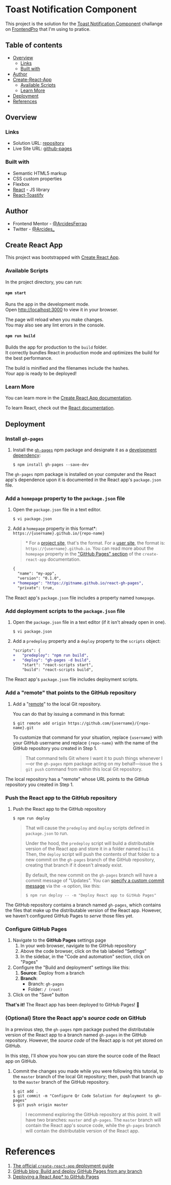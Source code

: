 # Toast Notification Component

This project is the solution for the [Toast Notification Component](https://www.frontendpro.dev/frontend-coding-challenges/toast-notification-component-mHFR9GcTlWSyG8dO32Ok) challange on [FrontendPro](https://www.frontendpro.dev/f) that I'm using to pratice.

## Table of contents

- [Overview](#overview)
  - [Links](#links)
  - [Built with](#built-with)
- [Author](#author)
- [Create-React-App](#create-react-app)
  - [Available Scripts](#available-scripts)
  - [Learn More](#learn-more)
- [Deployment](#deployment)
- [References](#references)

## Overview

### Links

- Solution URL: [repository](https://github.com/ArcidesFerrao/toast-notification-component)
- Live Site URL: [github-pages](https://arcidesferrao.github.io/toast-notification-component/)

### Built with

- Semantic HTML5 markup
- CSS custom properties
- Flexbox
- [React](https://reactjs.org/) - JS library
- [React-Toastify](https://fkhadra.github.io/react-toastify/introduction)

## Author

- Frontend Mentor - [@ArcidesFerrao](https://www.frontendmentor.io/profile/ArcidesFerrao)
- Twitter - [@Arcides_](https://www.twitter.com/Arcides_)



## Create React App

This project was bootstrapped with [Create React App](https://github.com/facebook/create-react-app).

### Available Scripts

In the project directory, you can run:

#### `npm start`

Runs the app in the development mode.\
Open [http://localhost:3000](http://localhost:3000) to view it in your browser.

The page will reload when you make changes.\
You may also see any lint errors in the console.


#### `npm run build`

Builds the app for production to the `build` folder.\
It correctly bundles React in production mode and optimizes the build for the best performance.

The build is minified and the filenames include the hashes.\
Your app is ready to be deployed!

### Learn More

You can learn more in the [Create React App documentation](https://facebook.github.io/create-react-app/docs/getting-started).

To learn React, check out the [React documentation](https://reactjs.org/).

## Deployment

### Install `gh-pages` 

1. Install the [`gh-pages`](https://github.com/tschaub/gh-pages) npm package and designate it as a [development dependency](https://docs.npmjs.com/specifying-dependencies-and-devdependencies-in-a-package-json-file):
 
    ```shell
    $ npm install gh-pages --save-dev
    ```

The `gh-pages` npm package is installed on your computer and the React app's dependence upon it is documented in the React app's `package.json` file.

### Add a `homepage` property to the `package.json` file

1. Open the `package.json` file in a text editor.
   
    ```shell
    $ vi package.json
    ```

2. Add a `homepage` property in this format\*: `https://{username}.github.io/{repo-name}`

    > \* For a [project site](https://pages.github.com/#project-site), that's the format. For a [user site](https://pages.github.com/#user-site), the format is: `https://{username}.github.io`. You can read more about the `homepage` property in the ["GitHub Pages" section](https://create-react-app.dev/docs/deployment/#github-pages) of the `create-react-app` documentation.

    ```diff
    {
      "name": "my-app",
      "version": "0.1.0",
    + "homepage": "https://gitname.github.io/react-gh-pages",
      "private": true,
    ```
The React app's `package.json` file includes a property named `homepage`.

### Add deployment scripts to the `package.json` file

1. Open the `package.json` file in a text editor (if it isn't already open in one).
   
    ```shell
    $ vi package.json
    ```

2. Add a `predeploy` property and a `deploy` property to the `scripts` object:

    ```diff
    "scripts": {
    +   "predeploy": "npm run build",
    +   "deploy": "gh-pages -d build",
        "start": "react-scripts start",
        "build": "react-scripts build",
    ```

The  React app's `package.json` file includes deployment scripts.

### Add a "remote" that points to the GitHub repository

1. Add a "[remote](https://git-scm.com/docs/git-remote)" to the local Git repository.

    You can do that by issuing a command in this format: 
    
    ```shell
    $ git remote add origin https://github.com/{username}/{repo-name}.git
    ```
    
    To customize that command for your situation, replace `{username}` with your GitHub username and replace `{repo-name}` with the name of the GitHub repository you created in Step 1.

    > That command tells Git where I want it to push things whenever I—or the `gh-pages` npm package acting on my behalf—issue the `$ git push` command from within this local Git repository.

The local repository has a "remote" whose URL points to the GitHub repository you created in Step 1.

### Push the React app to the GitHub repository

1. Push the React app to the GitHub repository

    ```shell
    $ npm run deploy
    ```

    > That will cause the `predeploy` and `deploy` scripts defined in `package.json` to run.
    >
    > Under the hood, the `predeploy` script will build a distributable version of the React app and store it in a folder named `build`. Then, the `deploy` script will push the contents of that folder to a new commit on the `gh-pages` branch of the GitHub repository, creating that branch if it doesn't already exist.

    > By default, the new commit on the `gh-pages` branch will have a commit message of "Updates". You can [specify a custom commit message](https://github.com/gitname/react-gh-pages/issues/80#issuecomment-1042449820) via the `-m` option, like this:
    > ```shell
    > $ npm run deploy -- -m "Deploy React app to GitHub Pages"
    > ```

The GitHub repository contains a branch named `gh-pages`, which contains the files that make up the distributable version of the React app. However, we haven't configured GitHub Pages to _serve_ those files yet.

### Configure GitHub Pages

1. Navigate to the **GitHub Pages** settings page
   1. In your web browser, navigate to the GitHub repository
   1. Above the code browser, click on the tab labeled "Settings"
   1. In the sidebar, in the "Code and automation" section, click on "Pages"
1. Configure the "Build and deployment" settings like this: 
   1. **Source**: Deploy from a branch
   2. **Branch**: 
      - Branch: `gh-pages`
      - Folder: `/ (root)`
1. Click on the "Save" button

**That's it!** The React app has been deployed to GitHub Pages! :rocket:

### (Optional) Store the React app's _source code_ on GitHub

In a previous step, the `gh-pages` npm package pushed the distributable version of the React app to a branch named `gh-pages` in the GitHub repository. However, the _source code_ of the React app is not yet stored on GitHub.

In this step, I'll show you how you can store the source code of the React app on GitHub.

1. Commit the changes you made while you were following this tutorial, to the `master` branch of the local Git repository; then, push that branch up to the `master` branch of the GitHub repository.

    ```shell
    $ git add .
    $ git commit -m "Configure Qr Code Solution for deployment to gh-pages"
    $ git push origin master
    ```

    > I recommend exploring the GitHub repository at this point. It will have two branches: `master` and `gh-pages`. The `master` branch will contain the React app's source code, while the `gh-pages` branch will contain the distributable version of the React app.

# References

1. [The official `create-react-app` deployment guide](https://create-react-app.dev/docs/deployment/#github-pages)
2. [GitHub blog: Build and deploy GitHub Pages from any branch](https://github.blog/changelog/2020-09-03-build-and-deploy-github-pages-from-any-branch/)
3. [Deploying a React App* to GitHub Pages](https://github.com/gitname/react-gh-pages)
